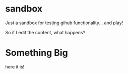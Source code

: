 # sandbox
Just a sandbox for testing gihub functionality... and play!

So if I edit the content, what happens?

Something Big
==

here it is!

